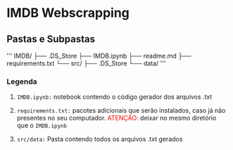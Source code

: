 # IMDB Webscrapping

## Pastas e Subpastas

'''
IMDB/
├── .DS_Store
├── IMDB.ipynb
├── readme.md
├── requirements.txt
└── src/
    ├── .DS_Store
    └── data/
'''  
### Legenda

1. <code>IMDB.ipynb:</code> notebook contendo o código gerador dos arquivos .txt

2. <code>requirements.txt:</code> pacotes adicionais que serão instalados, caso já não presentes no seu computador. <font color=red>ATENÇÃO:</font> deixar no mesmo diretório que o <code>IMDB.ipynb</code>

3. <code>src/data:</code> Pasta contendo todos os arquivos .txt gerados
